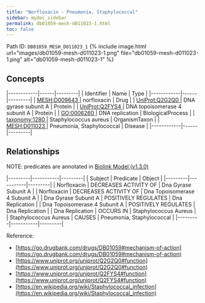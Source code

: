 ```yaml
---
title: "Norfloxacin - Pneumonia, Staphylococcal"
sidebar: mydoc_sidebar
permalink: db01059-mesh-d011023-1.html
toc: false 
---
```



Path ID: `DB01059_MESH_D011023_1`
{% include image.html url="images/db01059-mesh-d011023-1.png" file="db01059-mesh-d011023-1.png" alt="db01059-mesh-d011023-1" %}

## Concepts

|------------|------|---------|
| Identifier | Name | Type    |
|------------|------|---------|
| <a href="https://identifiers.org/MESH:D009643">MESH:D009643 </a> | norfloxacin | Drug |
| <a href="https://identifiers.org/UniProt:Q2G2Q0">UniProt:Q2G2Q0 </a> | DNA gyrase subunit A | Protein |
| <a href="https://identifiers.org/UniProt:Q2FYS4">UniProt:Q2FYS4 </a> | DNA topoisomerase 4 subunit A | Protein |
| <a href="https://identifiers.org/GO:0006260">GO:0006260 </a> | DNA replication | BiologicalProcess |
| <a href="https://identifiers.org/taxonomy:1280">taxonomy:1280 </a> | Staphylococcus aureus | OrganismTaxon |
| <a href="https://identifiers.org/MESH:D011023">MESH:D011023 </a> | Pneumonia, Staphylococcal | Disease |
|------------|------|---------|

## Relationships


NOTE: predicates are annotated in <a href="https://github.com/biolink/biolink-model/releases/tag/v1.3.0">Biolink Model (v1.3.0)</a>

|---------|-----------|---------|
| Subject | Predicate | Object  |
|---------|-----------|---------|
| Norfloxacin | DECREASES ACTIVITY OF | Dna Gyrase Subunit A |
| Norfloxacin | DECREASES ACTIVITY OF | Dna Topoisomerase 4 Subunit A |
| Dna Gyrase Subunit A | POSITIVELY REGULATES | Dna Replication |
| Dna Topoisomerase 4 Subunit A | POSITIVELY REGULATES | Dna Replication |
| Dna Replication | OCCURS IN | Staphylococcus Aureus |
| Staphylococcus Aureus | CAUSES | Pneumonia, Staphylococcal |
|---------|-----------|---------|

Reference: 
  - [https://go.drugbank.com/drugs/DB01059#mechanism-of-action](https://go.drugbank.com/drugs/DB01059#mechanism-of-action)
  - [https://www.uniprot.org/uniprot/Q2G2Q0#function](https://www.uniprot.org/uniprot/Q2G2Q0#function)
  - [https://www.uniprot.org/uniprot/Q2FYS4#function](https://www.uniprot.org/uniprot/Q2FYS4#function)
  - [https://en.wikipedia.org/wiki/Staphylococcal_infection](https://en.wikipedia.org/wiki/Staphylococcal_infection)
